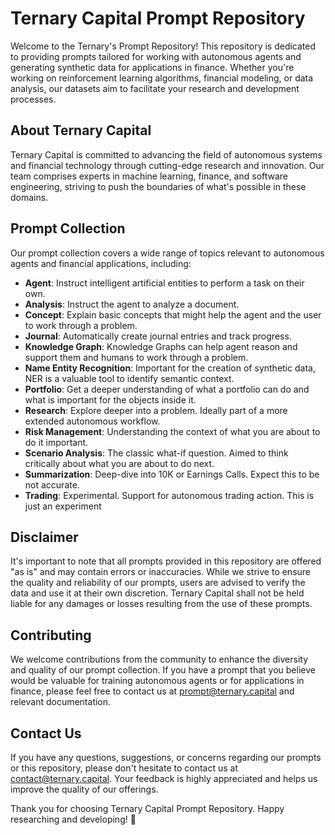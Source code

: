 # Ternary Capital Prompt Repository

Welcome to the Ternary's Prompt Repository! 
This repository is dedicated to providing prompts tailored for working with autonomous agents and generating synthetic data for applications in finance. Whether you're working on reinforcement learning algorithms, financial modeling, or data analysis, our datasets aim to facilitate your research and development processes.

## About Ternary Capital

Ternary Capital is committed to advancing the field of autonomous systems and financial technology through cutting-edge research and innovation. Our team comprises experts in machine learning, finance, and software engineering, striving to push the boundaries of what's possible in these domains.

## Prompt Collection

Our prompt collection covers a wide range of topics relevant to autonomous agents and financial applications, including:

- **Agent**: Instruct intelligent artificial entities to perform a task on their own.
- **Analysis**: Instruct the agent to analyze a document. 
- **Concept**: Explain basic concepts that might help the agent and the user to work through a problem.
- **Journal**: Automatically create journal entries and track progress.
- **Knowledge Graph**: Knowledge Graphs can help agent reason and support them and humans to work through a problem.
- **Name Entity Recognition**: Important for the creation of synthetic data, NER is a valuable tool to identify semantic context.
- **Portfolio**: Get a deeper understanding of what a portfolio can do and what is important for the objects inside it.
- **Research**: Explore deeper into a problem. Ideally part of a more extended autonomous workflow.
- **Risk Management**: Understanding the context of what you are about to do it important. 
- **Scenario Analysis**: The classic what-if question. Aimed to think critically about what you are about to do next. 
- **Summarization**: Deep-dive into 10K or Earnings Calls. Expect this to be not accurate. 
- **Trading**: Experimental. Support for autonomous trading action. This is just an experiment 

## Disclaimer

It's important to note that all prompts provided in this repository are offered "as is" and may contain errors or inaccuracies. While we strive to ensure the quality and reliability of our prompts, users are advised to verify the data and use it at their own discretion. Ternary Capital shall not be held liable for any damages or losses resulting from the use of these prompts.

## Contributing

We welcome contributions from the community to enhance the diversity and quality of our prompt collection. If you have a prompt that you believe would be valuable for training autonomous agents or for applications in finance, please feel free to contact us at prompt@ternary.capital and relevant documentation.

## Contact Us

If you have any questions, suggestions, or concerns regarding our prompts or this repository, please don't hesitate to contact us at [contact@ternary.capital](mailto:contact@ternary.capital). Your feedback is highly appreciated and helps us improve the quality of our offerings.

Thank you for choosing Ternary Capital Prompt Repository. 
Happy researching and developing! 🚀
